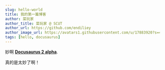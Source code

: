 ```yaml
---
slug: hello-world
title: 我的第一篇博客
author: 菜玩家
author_title: 菜玩家 @ SCUT
author_url: https://github.com/endiliey
author_image_url: https://avatars1.githubusercontent.com/u/17883920?s=460&v=4
tags: [hello, docusaurus]
---
```


妙啊 [**Docusaurus 2 alpha**](https://v2.docusaurus.io/).

<!--truncate-->

真的是太妙了啊！